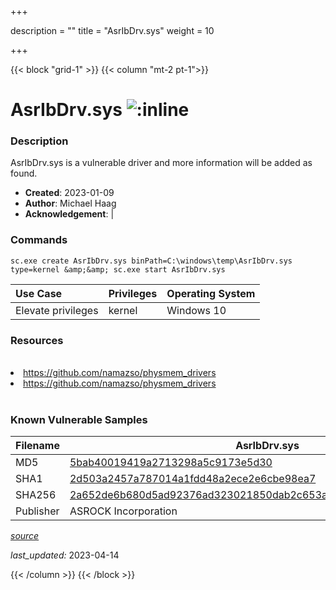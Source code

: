 +++

description = ""
title = "AsrIbDrv.sys"
weight = 10

+++


{{< block "grid-1" >}}
{{< column "mt-2 pt-1">}}


# AsrIbDrv.sys ![:inline](/images/twitter_verified.png) 


### Description

AsrIbDrv.sys is a vulnerable driver and more information will be added as found.

- **Created**: 2023-01-09
- **Author**: Michael Haag
- **Acknowledgement**:  | [](https://twitter.com/)

### Commands

```
sc.exe create AsrIbDrv.sys binPath=C:\windows\temp\AsrIbDrv.sys type=kernel &amp;&amp; sc.exe start AsrIbDrv.sys
```

| Use Case | Privileges | Operating System | 
|:---- | ---- | ---- |
| Elevate privileges | kernel | Windows 10 |

### Resources
<br>
<li><a href=" https://github.com/namazso/physmem_drivers"> https://github.com/namazso/physmem_drivers</a></li>
<li><a href="https://github.com/namazso/physmem_drivers">https://github.com/namazso/physmem_drivers</a></li>
<br>

### Known Vulnerable Samples

| Filename | AsrIbDrv.sys |
|:---- | ---- | 
| MD5 | <a href="https://www.virustotal.com/gui/file/5bab40019419a2713298a5c9173e5d30">5bab40019419a2713298a5c9173e5d30</a> |
| SHA1 | <a href="https://www.virustotal.com/gui/file/2d503a2457a787014a1fdd48a2ece2e6cbe98ea7">2d503a2457a787014a1fdd48a2ece2e6cbe98ea7</a> |
| SHA256 | <a href="https://www.virustotal.com/gui/file/2a652de6b680d5ad92376ad323021850dab2c653abf06edf26120f7714b8e08a">2a652de6b680d5ad92376ad323021850dab2c653abf06edf26120f7714b8e08a</a> |
| Publisher | ASROCK Incorporation || Signature | ASROCK Incorporation, VeriSign Class 3 Code Signing 2010 CA, VeriSign   || Description | RW-Everything Read &amp; Write Driver |


[*source*](https://github.com/magicsword-io/LOLDrivers/tree/main/yaml/asribdrv.yaml)

*last_updated:* 2023-04-14








{{< /column >}}
{{< /block >}}
